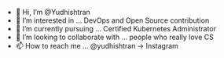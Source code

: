 - 👋 Hi, I’m @Yudhishtran
- 👀 I’m interested in ... DevOps and Open Source contribution
- 🌱 I’m currently pursuing ... Certified Kubernetes Administrator
- 💞️ I’m looking to collaborate with ... people who really love CS
- 📫 How to reach me ... @yudhishtran -> Instagram

<!---
Yudhishtran/Yudhishtran is a ✨ special ✨ repository because its `README.md` (this file) appears on your GitHub profile.
You can click the Preview link to take a look at your changes.
--->

